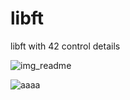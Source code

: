# libft
libft with 42
control details

![img_readme](https://user-images.githubusercontent.com/73845925/153059022-bc865001-d52c-4335-a7eb-3e1b14c34087.png)

![aaaa](https://user-images.githubusercontent.com/73845925/153059236-9809b2ec-03f6-4cf4-a2a6-4bbc3c6bc04e.png)
